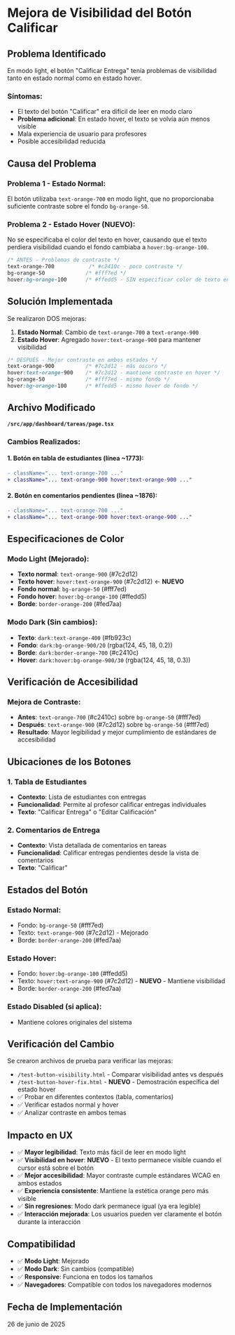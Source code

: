 # Mejora de Visibilidad del Botón Calificar

## Problema Identificado

En modo light, el botón "Calificar Entrega" tenía problemas de visibilidad tanto en estado normal como en estado hover.

### Síntomas:
- El texto del botón "Calificar" era difícil de leer en modo claro
- **Problema adicional**: En estado hover, el texto se volvía aún menos visible
- Mala experiencia de usuario para profesores
- Posible accesibilidad reducida

## Causa del Problema

### Problema 1 - Estado Normal:
El botón utilizaba `text-orange-700` en modo light, que no proporcionaba suficiente contraste sobre el fondo `bg-orange-50`.

### Problema 2 - Estado Hover (NUEVO):
No se especificaba el color del texto en hover, causando que el texto perdiera visibilidad cuando el fondo cambiaba a `hover:bg-orange-100`.

```css
/* ANTES - Problemas de contraste */
text-orange-700           /* #c2410c - poco contraste */
bg-orange-50             /* #fff7ed */
hover:bg-orange-100      /* #ffedd5 - SIN especificar color de texto en hover */
```

## Solución Implementada

Se realizaron DOS mejoras:

1. **Estado Normal**: Cambio de `text-orange-700` a `text-orange-900`
2. **Estado Hover**: Agregado `hover:text-orange-900` para mantener visibilidad

```css
/* DESPUÉS - Mejor contraste en ambos estados */
text-orange-900          /* #7c2d12 - más oscuro */
hover:text-orange-900    /* #7c2d12 - mantiene contraste en hover */
bg-orange-50             /* #fff7ed - mismo fondo */
hover:bg-orange-100      /* #ffedd5 - mismo hover de fondo */
```

## Archivo Modificado

**`/src/app/dashboard/tareas/page.tsx`**

### Cambios Realizados:

#### 1. Botón en tabla de estudiantes (línea ~1773):
```diff
- className="... text-orange-700 ..."
+ className="... text-orange-900 hover:text-orange-900 ..."
```

#### 2. Botón en comentarios pendientes (línea ~1876):
```diff
- className="... text-orange-700 ..."
+ className="... text-orange-900 hover:text-orange-900 ..."
```

## Especificaciones de Color

### Modo Light (Mejorado):
- **Texto normal**: `text-orange-900` (#7c2d12)
- **Texto hover**: `hover:text-orange-900` (#7c2d12) ← **NUEVO**
- **Fondo normal**: `bg-orange-50` (#fff7ed)
- **Fondo hover**: `hover:bg-orange-100` (#ffedd5)
- **Borde**: `border-orange-200` (#fed7aa)

### Modo Dark (Sin cambios):
- **Texto**: `dark:text-orange-400` (#fb923c)
- **Fondo**: `dark:bg-orange-900/20` (rgba(124, 45, 18, 0.2))
- **Borde**: `dark:border-orange-700` (#c2410c)
- **Hover**: `dark:hover:bg-orange-900/30` (rgba(124, 45, 18, 0.3))

## Verificación de Accesibilidad

### Mejora de Contraste:
- **Antes**: `text-orange-700` (#c2410c) sobre `bg-orange-50` (#fff7ed)
- **Después**: `text-orange-900` (#7c2d12) sobre `bg-orange-50` (#fff7ed)
- **Resultado**: Mayor legibilidad y mejor cumplimiento de estándares de accesibilidad

## Ubicaciones de los Botones

### 1. Tabla de Estudiantes
- **Contexto**: Lista de estudiantes con entregas
- **Funcionalidad**: Permite al profesor calificar entregas individuales
- **Texto**: "Calificar Entrega" o "Editar Calificación"

### 2. Comentarios de Entrega
- **Contexto**: Vista detallada de comentarios en tareas
- **Funcionalidad**: Calificar entregas pendientes desde la vista de comentarios
- **Texto**: "Calificar"

## Estados del Botón

### Estado Normal:
- Fondo: `bg-orange-50` (#fff7ed)
- Texto: `text-orange-900` (#7c2d12) - Mejorado
- Borde: `border-orange-200` (#fed7aa)

### Estado Hover:
- Fondo: `hover:bg-orange-100` (#ffedd5)
- Texto: `hover:text-orange-900` (#7c2d12) - **NUEVO** - Mantiene visibilidad
- Borde: `border-orange-200` (#fed7aa)

### Estado Disabled (si aplica):
- Mantiene colores originales del sistema

## Verificación del Cambio

Se crearon archivos de prueba para verificar las mejoras:
- `/test-button-visibility.html` - Comparar visibilidad antes vs después
- `/test-button-hover-fix.html` - **NUEVO** - Demostración específica del estado hover
- ✅ Probar en diferentes contextos (tabla, comentarios)
- ✅ Verificar estados normal y hover
- ✅ Analizar contraste en ambos temas

## Impacto en UX

- ✅ **Mayor legibilidad**: Texto más fácil de leer en modo light
- ✅ **Visibilidad en hover**: **NUEVO** - El texto permanece visible cuando el cursor está sobre el botón
- ✅ **Mejor accesibilidad**: Mayor contraste cumple estándares WCAG en ambos estados
- ✅ **Experiencia consistente**: Mantiene la estética orange pero más visible
- ✅ **Sin regresiones**: Modo dark permanece igual (ya era legible)
- ✅ **Interacción mejorada**: Los usuarios pueden ver claramente el botón durante la interacción

## Compatibilidad

- ✅ **Modo Light**: Mejorado
- ✅ **Modo Dark**: Sin cambios (compatible)
- ✅ **Responsive**: Funciona en todos los tamaños
- ✅ **Navegadores**: Compatible con todos los navegadores modernos

## Fecha de Implementación

26 de junio de 2025

